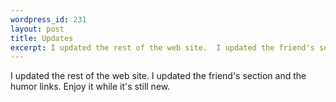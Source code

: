 ```yaml
--- 
wordpress_id: 231
layout: post
title: Updates
excerpt: I updated the rest of the web site.  I updated the friend's section and the humor links.  Enjoy it while it's still new.
---
```

I updated the rest of the web site.  I updated the friend's section and the humor links.  Enjoy it while it's still new.
